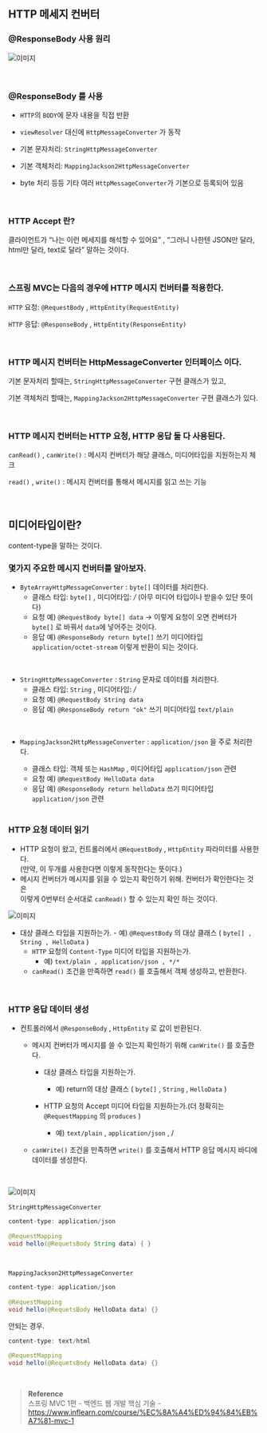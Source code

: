 ## HTTP 메세지 컨버터

### @ResponseBody 사용 원리

![이미지](/programming/img/서59.PNG)

<br/>

### @ResponseBody 를 사용

- `HTTP`의 `BODY`에 문자 내용을 직접 반환

- `viewResolver` 대신에 `HttpMessageConverter` 가 동작
- 기본 문자처리: `StringHttpMessageConverter`
- 기본 객체처리: `MappingJackson2HttpMessageConverter`
- byte 처리 등등 기타 여러 `HttpMessageConverter`가 기본으로 등록되어 있음

<br/>

### HTTP Accept 란?

클라이언트가 “나는 이런 메세지를 해석할 수 있어요” , “그러니 나한텐 JSON만 달라, html만 달라,  text로 달라” 말하는 것이다.


<br/>

### 스프링 MVC는 다음의 경우에 HTTP 메시지 컨버터를 적용한다.

`HTTP` 요청: `@RequestBody` , `HttpEntity(RequestEntity)`

`HTTP` 응답: `@ResponseBody` , `HttpEntity(ResponseEntity)`

<br/>

### HTTP 메시지 컨버터는 HttpMessageConverter 인터페이스 이다.

기본 문자처리 할때는, `StringHttpMessageConverter` 구현 클래스가 있고,

기본 객체처리 할때는, `MappingJackson2HttpMessageConverter` 구현 클래스가 있다.

<br/>

### HTTP 메시지 컨버터는 HTTP 요청, HTTP 응답 둘 다 사용된다.

`canRead()` , `canWrite()` : 메시지 컨버터가 해당 클래스, 미디어타입을 지원하는지 체크

`read()` , `write()` : 메시지 컨버터를 통해서 메시지를 읽고 쓰는 기능

<br/>

## 미디어타입이란?

content-type을 말하는 것이다.

### 몇가지 주요한 메시지 컨버터를 알아보자.

- `ByteArrayHttpMessageConverter` : `byte[]` 데이터를 처리한다.
    - 클래스 타입: `byte[]` , 미디어타입: */* (아무 미디어 타입이나 받을수 있단 뜻이다)
    - 요청 예) `@RequestBody byte[] data` → 이렇게 요청이 오면 컨버터가 `byte[]` 로 바꿔서 `data`에 넣어주는 것이다.
    - 응답 예) `@ResponseBody return byte[]` 쓰기 미디어타입 `application/octet-stream` 이렇게 반환이 되는 것이다.

<br/>

- `StringHttpMessageConverter` : `String` 문자로 데이터를 처리한다.
    - 클래스 타입: `String` , 미디어타입: */*
    - 요청 예) `@RequestBody String data`
    - 응답 예) `@ResponseBody return "ok"` 쓰기 미디어타입 `text/plain`

<br/>

- `MappingJackson2HttpMessageConverter` : `application/json` 을 주로 처리한다.
    - 클래스 타입: 객체 또는 `HashMap` , 미디어타입 `application/json` 관련
    - 요청 예) `@RequestBody HelloData data`
    - 응답 예) `@ResponseBody return helloData` 쓰기 미디어타입 `application/json` 관련
    
    <br/>

    
### HTTP 요청 데이터 읽기
    
- HTTP 요청이 왔고, 컨트롤러에서 `@RequestBody` , `HttpEntity` 파라미터를 사용한다.<br/>
    (만약, 이 두개를 사용한다면 이렇게 동작한다는  뜻이다.)
- 메시지 컨버터가 메시지를 읽을 수 있는지 확인하기 위해. 컨버터가 확인한다는 것은 <br/>이렇게 0번부터 순서대로 `canRead()` 할 수 있는지 
    확인 하는 것이다.
    
![이미지](/programming/img/서60.PNG)
    

- 대상 클래스 타입을 지원하는가.
        - 예) `@RequestBody` 의 대상 클래스 ( `byte[] , String , HelloData` )
    - `HTTP` 요청의 `Content-Type` 미디어 타입을 지원하는가.
        - 예) `text/plain , application/json , */*`
    - `canRead()` 조건을 만족하면 `read()` 를 호출해서 객체 생성하고, 반환한다.

<br/>
    
### HTTP 응답 데이터 생성
    
 - 컨트롤러에서 `@ResponseBody` , `HttpEntity` 로 값이 반환된다.
    - 메시지 컨버터가 메시지를 쓸 수 있는지 확인하기 위해 `canWrite()` 를 호출한다.

        - 대상 클래스 타입을 지원하는가.

            - 예) return의 대상 클래스 ( `byte[]` , `String` , `HelloData` )
        - HTTP 요청의 Accept 미디어 타입을 지원하는가.(더 정확히는 `@RequestMapping` 의 `produces` )
            - 예) `text/plain` , `application/json` , /

    - `canWrite()` 조건을 만족하면 `write()` 를 호출해서 HTTP 응답 메시지 바디에 데이터를 생성한다.
    
<br/>

![이미지](/programming/img/서61.PNG)
    
`StringHttpMessageConverter`
    
```java
content-type: application/json
    
@RequestMapping
void hello(@RequetsBody String data) { }
```

<br/>
    
`MappingJackson2HttpMessageConverter`
    
```java
content-type: application/json
    
@RequestMapping
void hello(@RequetsBody HelloData data) {}
```
    
안되는 경우.
```java
content-type: text/html

@RequestMapping
void hello(@RequetsBody HelloData data) {}
```

<br/>

>**Reference** <br/>스프링 MVC 1편 - 백엔드 웹 개발 핵심 기술 - https://www.inflearn.com/course/%EC%8A%A4%ED%94%84%EB%A7%81-mvc-1